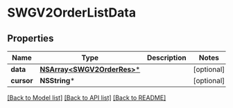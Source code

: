 # SWGV2OrderListData

## Properties
Name | Type | Description | Notes
------------ | ------------- | ------------- | -------------
**data** | [**NSArray&lt;SWGV2OrderRes&gt;***](SWGV2OrderRes.md) |  | [optional] 
**cursor** | **NSString*** |  | [optional] 

[[Back to Model list]](../README.md#documentation-for-models) [[Back to API list]](../README.md#documentation-for-api-endpoints) [[Back to README]](../README.md)


